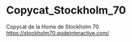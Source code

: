 # Copycat_Stockholm_70
 Copycat de la Home de Stockholm 70 https://stockholm70.qodeinteractive.com/
